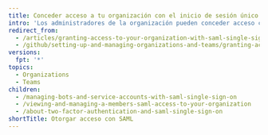 ```yaml
---
title: Conceder acceso a tu organización con el inicio de sesión único SAML
intro: 'Los administradores de la organización pueden conceder acceso con el inicio de sesión único SAML. Este acceso se les puede conceder a los miembros de la organización, a los bots y a las cuentas de servicio.'
redirect_from:
  - /articles/granting-access-to-your-organization-with-saml-single-sign-on
  - /github/setting-up-and-managing-organizations-and-teams/granting-access-to-your-organization-with-saml-single-sign-on
versions:
  fpt: '*'
topics:
  - Organizations
  - Teams
children:
  - /managing-bots-and-service-accounts-with-saml-single-sign-on
  - /viewing-and-managing-a-members-saml-access-to-your-organization
  - /about-two-factor-authentication-and-saml-single-sign-on
shortTitle: Otorgar acceso con SAML
---
```


